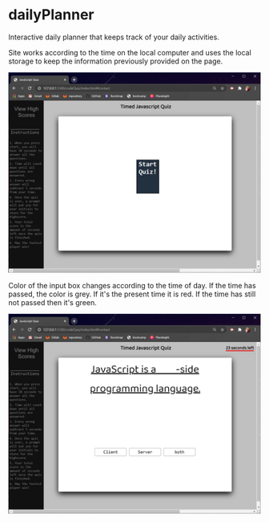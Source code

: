 # dailyPlanner
Interactive daily planner that keeps track of your daily activities.


Site works according to the time on the local computer and uses the local storage to keep the information previously provided on the page.

![image](https://github.com/landonross/codeQuiz/blob/main/Screenshots/screenshot1.jpg?raw=true)

Color of the input box changes according to the time of day. If the time has passed, the color is grey. If it's the present time it is red. If the time has still not passed then it's green.

![image](https://github.com/landonross/codeQuiz/blob/main/Screenshots/screenshot2.jpg?raw=true)